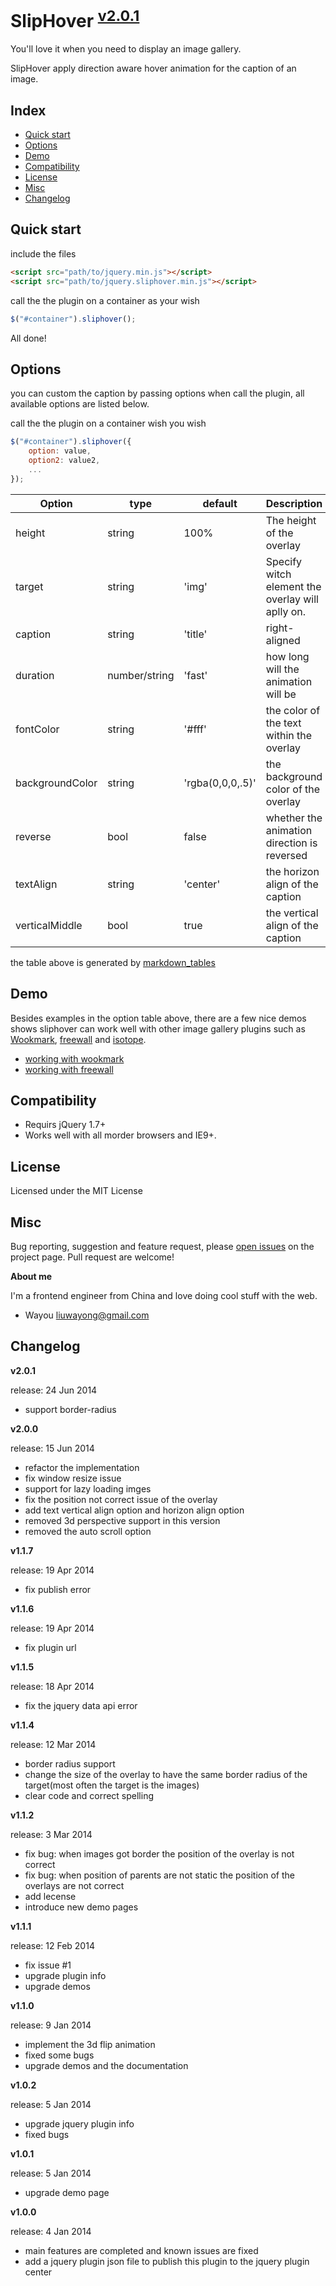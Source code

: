 
# SlipHover <sup>[v2.0.1](https://github.com/wayou/SlipHover/releases/tag/v2.0.1)</sup>

You'll love it when you need to display an image gallery.

SlipHover apply direction aware hover animation for the caption of an image.


## Index

* [Quick start](#quick-start)
* [Options](#options)
* [Demo](#demo)
* [Compatibility](#compatibility)
* [License](#license)
* [Misc](#misc)
* [Changelog](#changelog)




## Quick start


include the files

```html
<script src="path/to/jquery.min.js"></script>
<script src="path/to/jquery.sliphover.min.js"></script>
```

call the the plugin on a container as your wish
```js
$("#container").sliphover();
```
All done!



## Options


you can custom the caption by passing options when call the plugin, all available options are listed below.

call the the plugin on a container wish you wish
```js
$("#container").sliphover({
    option: value,
    option2: value2,
    ...
});
```

| Option          | type          | default          | Description                                      | Example 		|
|-----------------|---------------|------------------|--------------------------------------------------|-------------	|
| height          | string        | 100%             | The height of the overlay                        | [view](http://wayou.github.io/SlipHover/target.html) |
| target          | string        | 'img'            | Specify witch element the overlay will aplly on. | [view](http://wayou.github.io/SlipHover/target.html) |
| caption         | string        | 'title'          | right-aligned                                    | [view](http://wayou.github.io/SlipHover/caption.html)     |
| duration        | number/string | 'fast'           | how long will the animation will be              | [view](http://wayou.github.io/SlipHover/duration.html)     |
| fontColor       | string        | '#fff'           | the color of the text within the overlay         | [view](http://wayou.github.io/SlipHover/fontcolor.html)     |
| backgroundColor | string        | 'rgba(0,0,0,.5)' | the background color of the overlay              | [view](http://wayou.github.io/SlipHover/backgroundcolor.html)     |
| reverse         | bool          | false            | whether the animation direction is reversed      | [view](http://wayou.github.io/SlipHover/reverse.html)     |
| textAlign       | string        | 'center'         | the horizon align of the caption                 | [view](http://wayou.github.io/SlipHover/textalign.html)     |
| verticalMiddle  | bool          | true             | the vertical align of the caption                | [view](http://wayou.github.io/SlipHover/textalign.html)     |
the table above is generated by [markdown_tables](http://www.tablesgenerator.com/markdown_tables) 



## Demo


Besides examples in the option table above, there are a few nice demos shows sliphover can work well with other image gallery plugins such as [Wookmark](http://www.wookmark.com/jquery-plugin), [freewall](http://vnjs.net/www/project/freewall/) and [isotope](http://isotope.metafizzy.co/).

* [working with wookmark](http://wayou.github.io/SlipHover/wookmark.html)
* [working with freewall](http://wayou.github.io/SlipHover/freewall.html)
  


## Compatibility

* Requirs jQuery 1.7+
* Works well with all morder browsers and IE9+.
  

## License

Licensed under the MIT License


## Misc

Bug reporting, suggestion and feature request, please [open issues](https://github.com/wayou/SlipHover/issues/new) on the project page.
Pull request are welcome!



**About me**

I'm a frontend engineer from China and love doing cool stuff with the web. 
* Wayou <liuwayong@gmail.com>


## Changelog

**v2.0.1**

release: 24 Jun 2014

- support border-radius


**v2.0.0**

release: 15 Jun 2014

- refactor the implementation
- fix window resize issue
- support for lazy loading imges
- fix the position not correct issue of the overlay
- add text vertical align option and horizon align option
- removed 3d perspective support in this version
- removed the auto scroll option



**v1.1.7**

release: 19 Apr 2014

- fix publish error


**v1.1.6**

release: 19 Apr 2014

- fix plugin url


**v1.1.5**

release: 18 Apr 2014

- fix the jquery data api error


**v1.1.4**

release: 12 Mar 2014

- border radius support
- change the size of the overlay to have the same border radius of the target(most often the target is the images)
- clear code and correct spelling


**v1.1.2**

release: 3 Mar 2014

- fix bug: when images got border the position of the overlay is not correct
- fix bug: when position of parents are not static the position of the overlays are not correct
- add lecense
- introduce new demo pages


**v1.1.1**

release: 12 Feb 2014

- fix issue #1
- upgrade plugin info
- upgrade demos


**v1.1.0**

release: 9 Jan 2014

- implement the 3d flip animation
- fixed some bugs
- upgrade demos and the documentation


**v1.0.2**

release: 5 Jan 2014

- upgrade jquery plugin info
- fixed bugs


**v1.0.1**

release: 5 Jan 2014

- upgrade demo page

**v1.0.0**

release: 4 Jan 2014

- main features are completed and known issues are fixed
- add a jquery plugin json file to publish this plugin to the jquery plugin center




  
